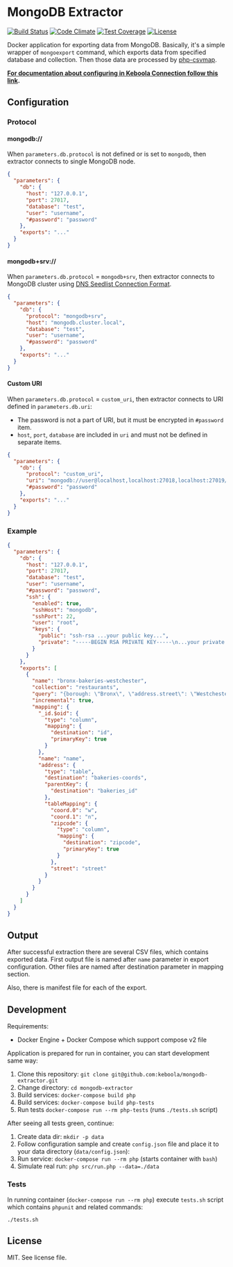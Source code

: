 # MongoDB Extractor

[![Build Status](https://travis-ci.org/keboola/mongodb-extractor.svg?branch=master)](https://travis-ci.org/keboola/mongodb-extractor)
[![Code Climate](https://codeclimate.com/github/keboola/mongodb-extractor/badges/gpa.svg)](https://codeclimate.com/github/keboola/mongodb-extractor)
[![Test Coverage](https://codeclimate.com/github/keboola/mongodb-extractor/badges/coverage.svg)](https://codeclimate.com/github/keboola/mongodb-extractor/coverage)
[![License](https://img.shields.io/badge/license-MIT-blue.svg)](https://github.com/keboola/mongodb-extractor/blob/master/LICENSE.md)

Docker application for exporting data from MongoDB. Basically, it's a simple wrapper of `mongoexport`
command, which exports data from specified database and collection. Then those data are processed by
[php-csvmap](https://github.com/keboola/php-csvmap).

**[For documentation about configuring in Keboola Connection follow this link](https://help.keboola.com/extractors/database/mongodb/).**

## Configuration

### Protocol

#### mongodb://

When `parameters.db.protocol` is not defined or is set to `mongodb`, then extractor connects to single MongoDB node.

```json
{
  "parameters": {
    "db": {
      "host": "127.0.0.1",
      "port": 27017,
      "database": "test",
      "user": "username",
      "#password": "password"
    },
    "exports": "..."
  }
}
```

#### mongodb+srv://

When `parameters.db.protocol` = `mongodb+srv`, then extractor connects to 
MongoDB cluster using [DNS Seedlist Connection Format](https://docs.mongodb.com/manual/reference/connection-string/#dns-seedlist-connection-format).

```json
{
  "parameters": {
    "db": {
      "protocol": "mongodb+srv",
      "host": "mongodb.cluster.local",
      "database": "test",
      "user": "username",
      "#password": "password"
    },
    "exports": "..."
  }
}
```

#### Custom URI

When `parameters.db.protocol` = `custom_uri`, then extractor connects to URI defined in `parameters.db.uri`:
 - The password is not a part of URI, but it must be encrypted in `#password` item.
 - `host`, `port`, `database` are included in `uri` and must not be defined in separate items.

```json
{
  "parameters": {
    "db": {
      "protocol": "custom_uri",
      "uri": "mongodb://user@localhost,localhost:27018,localhost:27019/db?replicaSet=test&ssl=true",
      "#password": "password"
    },
    "exports": "..."
  }
}
```

### Example
```json
{
  "parameters": {
    "db": {
      "host": "127.0.0.1",
      "port": 27017,
      "database": "test",
      "user": "username",
      "#password": "password",
      "ssh": {
        "enabled": true,
        "sshHost": "mongodb",
        "sshPort": 22,
        "user": "root",
        "keys": {
          "public": "ssh-rsa ...your public key...",
          "private": "-----BEGIN RSA PRIVATE KEY-----\n...your private key...\n-----END RSA PRIVATE KEY-----\n"
        }
      }
    },
    "exports": [
      {
        "name": "bronx-bakeries-westchester",
        "collection": "restaurants",
        "query": "{borough: \"Bronx\", \"address.street\": \"Westchester Avenue\"}",
        "incremental": true,
        "mapping": {
          "_id.$oid": {
            "type": "column",
            "mapping": {
              "destination": "id",
              "primaryKey": true
            }
          },
          "name": "name",
          "address": {
            "type": "table",
            "destination": "bakeries-coords",
            "parentKey": {
              "destination": "bakeries_id"
            },
            "tableMapping": {
              "coord.0": "w",
              "coord.1": "n",
              "zipcode": {
                "type": "column",
                "mapping": {
                  "destination": "zipcode",
                  "primaryKey": true
                }
              },
              "street": "street"
            }
          }
        }
      }
    ]
  }
}
```

## Output

After successful extraction there are several CSV files, which contains exported data. First output
file is named after `name` parameter in export configuration. Other files are named after destination
parameter in mapping section.

Also, there is manifest file for each of the export.

## Development

Requirements:

- Docker Engine + Docker Compose which support compose v2 file

Application is prepared for run in container, you can start development same way:

1. Clone this repository: `git clone git@github.com:keboola/mongodb-extractor.git`
2. Change directory: `cd mongodb-extractor`
3. Build services: `docker-compose build php`
4. Build services: `docker-compose build php-tests`
5. Run tests `docker-compose run --rm php-tests` (runs `./tests.sh` script)

After seeing all tests green, continue:

1. Create data dir: `mkdir -p data`
2. Follow configuration sample and create `config.json` file and place it to your data directory (`data/config.json`):
3. Run service: `docker-compose run --rm php` (starts container with `bash`)
4. Simulate real run: `php src/run.php --data=./data`

### Tests

In running container (`docker-compose run --rm php`) execute `tests.sh` script which contains `phpunit` and related commands:

```console
./tests.sh
```

## License

MIT. See license file.

